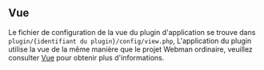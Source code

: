 ## Vue

Le fichier de configuration de la vue du plugin d'application se trouve dans `plugin/{identifiant du plugin}/config/view.php`,
L'application du plugin utilise la vue de la même manière que le projet Webman ordinaire, veuillez consulter [Vue](../view.md) pour obtenir plus d'informations.
